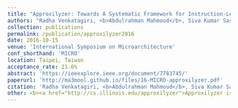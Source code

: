 ```yaml
---
title: "Approxilyzer: Towards A Systematic Framework for Instruction-Level Approximate Computing and its Application to Hardware Resiliency"
authors: "Radha Venkatagiri, <b>Abdulrahman Mahmoud</b>, Siva Kumar Sastry Hari, and Sarita Adve"
collection: publications
permalink: /publication/approxilyzer2016
date: 2016-10-15
venue: 'International Symposium on Microarchitecture' 
conf_shorthand: 'MICRO'
location: Taipei, Taiwan
acceptance_rate: 21.6%
abstract: 'https://ieeexplore.ieee.org/document/7783745/'
paperurl: 'http://ma3mool.github.io/files/16-MICRO-approxilyzer.pdf'
citation: 'Radha Venkatagiri, <b>Abdulrahman Mahmoud</b>, Siva Kumar Sastry Hari, and Sarita Adve. 2016. &quot;Approxilyzer: Towards A Systematic Framework for Instruction-Level Approximate Computing and its Application to Hardware Resiliency,&quot; <i>2016 49th Annual IEEE/ACM International Symposium on Microarchitecture (MICRO)</i>, Taipei, 2016, pp. 1-14.'
other: <b><a href="http://cs.illinois.edu/approxilyzer">Approxilyzer is open-sourced, available here!</a></b>
---
```

